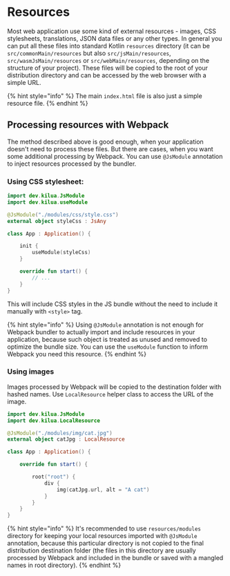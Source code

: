 # Resources

Most web application use some kind of external resources - images, CSS stylesheets, translations, JSON data files or any other types. In general you can put all these files into standard Kotlin `resources` directory (it can be `src/commonMain/resources` but also `src/jsMain/resources`, `src/wasmJsMain/resources` or `src/webMain/resources`, depending on the structure of your project). These files will be copied to the root of your distribution directory and can be accessed by the web browser with a simple URL.

{% hint style="info" %}
The main `index.html` file is also just a simple resource file.
{% endhint %}

## Processing resources with Webpack

The method described above is good enough, when your application doesn't need to process these files. But there are cases, when you want some additional processing by Webpack. You can use `@JsModule` annotation to inject resources processed by the bundler.&#x20;

### Using CSS stylesheet:

```kotlin
import dev.kilua.JsModule
import dev.kilua.useModule

@JsModule("./modules/css/style.css")
external object styleCss : JsAny

class App : Application() {

    init {
        useModule(styleCss)
    }

    override fun start() {
        // ...
    }
}
```

This will include CSS styles in the JS bundle without the need to include it manually with `<style>` tag.&#x20;

{% hint style="info" %}
Using `@JsModule` annotation is not enough for Webpack bundler to actually import and include resources in your application, because such object is treated as unused and removed to optimize the bundle size. You can use the `useModule` function to inform Webpack you need this resource.
{% endhint %}

### Using images

Images processed by Webpack will be copied to the destination folder with hashed names. Use `LocalResource` helper class to access the URL of the image.&#x20;

```kotlin
import dev.kilua.JsModule
import dev.kilua.LocalResource

@JsModule("./modules/img/cat.jpg")
external object catJpg : LocalResource

class App : Application() {

    override fun start() {

        root("root") {
            div {
                img(catJpg.url, alt = "A cat")
            }
        }
    }
}
```

{% hint style="info" %}
It's recommended to use `resources/modules` directory for keeping your local resources imported with `@JsModule` annotation, because this particular directory is not copied to the final distribution destination folder (the files in this directory are usually processed by Webpack and included in the bundle or saved with a mangled names in root directory).
{% endhint %}

